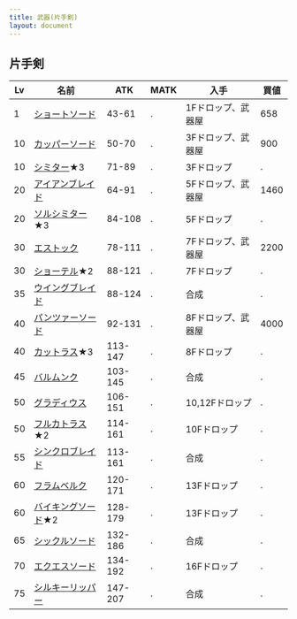 ```yaml
---
title: 武器(片手剣)
layout: document
---
```

## 片手剣


|Lv|名前|ATK|MATK|入手|買値|
|---|---|---|---|---|---|
|1|[ショートソード](ショートソード)|43-61|.|1Fドロップ、武器屋|658|
|10|[カッパーソード](カッパーソード)|50-70|.|3Fドロップ、武器屋|900|
|10|[シミター](シミター)★3|71-89|.|3Fドロップ|.|
|20|[アイアンブレイド](アイアンブレイド)|64-91|.|5Fドロップ、武器屋|1460|
|20|[ソルシミター](ソルシミター)★3|84-108|.|5Fドロップ|.|
|30|[エストック](エストック)|78-111|.|7Fドロップ、武器屋|2200|
|30|[ショーテル](ショーテル)★2|88-121|.|7Fドロップ|.|
|35|[ウイングブレイド](ウイングブレイド)|88-124|.|合成|.|
|40|[パンツァーソード](パンツァーソード)|92-131|.|8Fドロップ、武器屋|4000|
|40|[カットラス](カットラス)★3|113-147|.|8Fドロップ|.|
|45|[バルムンク](バルムンク)|103-145|.|合成|.|
|50|[グラディウス](グラディウス)|106-151|.|10,12Fドロップ|.|
|50|[フルカトラス](フルカトラス)★2|114-161|.|10Fドロップ|.|
|55|[シンクロブレイド](シンクロブレイド)|113-161|.|合成|.|
|60|[フラムベルク](フラムベルク)|120-171|.|13Fドロップ|.|
|60|[バイキングソード](バイキングソード)★2|128-179|.|13Fドロップ|.|
|65|[シックルソード](シックルソード)|132-186|.|合成|.|
|70|[エクエスソード](エクエスソード)|134-192|.|16Fドロップ|.|
|75|[シルキーリッパー](シルキーリッパー)|147-207|.|合成|.|
